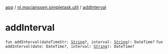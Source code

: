 [app](../index.md) / [nl.mpcjanssen.simpletask.util](index.md) / [addInterval](.)

# addInterval

`fun addInterval(dateTimeStr: `[`String`](https://kotlinlang.org/api/latest/jvm/stdlib/kotlin/-string/index.html)`?, interval: `[`String`](https://kotlinlang.org/api/latest/jvm/stdlib/kotlin/-string/index.html)`): DateTime?`
`fun addInterval(date: DateTime?, interval: `[`String`](https://kotlinlang.org/api/latest/jvm/stdlib/kotlin/-string/index.html)`): DateTime?`